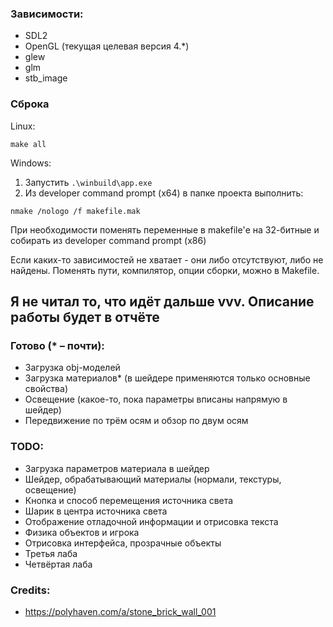 ### Зависимости:
- SDL2
- OpenGL (текущая целевая версия 4.*)
- glew
- glm
- stb_image

### Сброка
Linux:
```shell
make all
```
Windows:
1. Запустить `.\winbuild\app.exe`
2. Из developer command prompt (x64) в папке проекта выполнить:
``` batch
nmake /nologo /f makefile.mak
```
При необходимости поменять переменные в makefile'е на 32-битные и собирать из developer command prompt (x86)

Если каких-то зависимостей не хватает - они либо отсутствуют, либо не найдены.
Поменять пути, компилятор, опции сборки, можно в Makefile.

## Я не читал то, что идёт дальше vvv. Описание работы будет в отчёте

### Готово (\* &ndash; почти):
- Загрузка obj-моделей
- Загрузка материалов\* (в шейдере применяются только основные свойства)
- Освещение (какое-то, пока параметры вписаны напрямую в шейдер)
- Передвижение по трём осям и обзор по двум осям

### TODO:
- Загрузка параметров материала в шейдер
- Шейдер, обрабатывающий материалы (нормали, текстуры, освещение)
- Кнопка и способ перемещения источника света
- Шарик в центра источника света
- Отображение отладочной информации и отрисовка текста
- Физика объектов и игрока
- Отрисовка интерфейса, прозрачные объекты
- Третья лаба
- Четвёртая лаба

### Credits:
- https://polyhaven.com/a/stone_brick_wall_001
